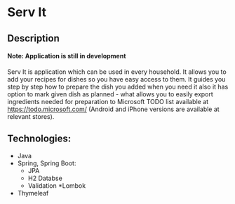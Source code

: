 # Serv It
## Description
#### Note: Application is still in development
Serv It is application which can be used in every household. It allows you to add your recipes for dishes so you have 
easy access to them. It guides you step by step how to prepare the dish you added when you need it
also it has option to mark given dish as planned - what allows you to easily export ingredients needed for preparation to Microsoft TODO list available at
https://todo.microsoft.com/ (Android and iPhone versions are available at relevant stores).

## Technologies:
* Java
* Spring, Spring Boot:
  * JPA
  * H2 Databse
  * Validation
  *Lombok
* Thymeleaf
